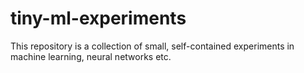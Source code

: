 # tiny-ml-experiments
This repository is a collection of small, self-contained experiments in machine learning, neural networks etc.
